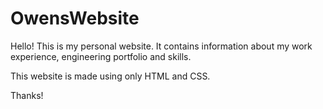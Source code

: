 # OwensWebsite
Hello! This is my personal website. 
It contains information about my work experience, engineering portfolio and skills.

This website is made using only HTML and CSS. 

Thanks!

